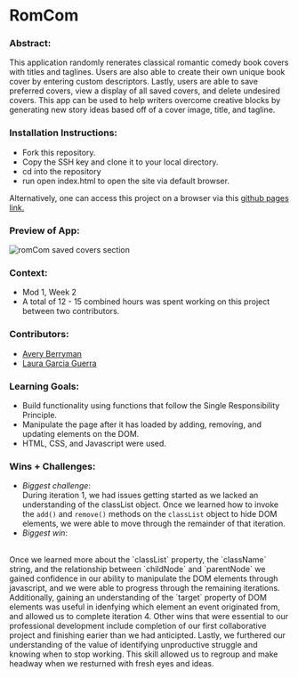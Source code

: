 
# RomCom  

### Abstract:
This application randomly renerates classical romantic comedy book covers with titles and taglines. Users are also able to create their own unique book cover by entering custom descriptors. Lastly, users are able to save preferred covers, view a display of all saved covers, and delete undesired covers. This app can be used to help writers overcome creative blocks by generating new story ideas based off of a cover image, title, and tagline.

[//]: <> (Briefly describe what you built and its features. What problem is the app solving? How does this application solve that problem?)

### Installation Instructions:
- Fork this repository. 
- Copy the SSH key and clone it to your local directory. 
- cd into the repository
- run open index.html to open the site via default browser. 

Alternatively, one can access this project on a browser via this [github pages link.](https://lauraguerra1.github.io/romcom-paired-project/) 

[//]: <> (What steps does a person have to take to get your app cloned down and running?)

### Preview of App:
![romCom saved covers section](https://user-images.githubusercontent.com/121131581/229174425-0bdec3fe-1d10-4e16-b5f2-b01105786fbf.png)

[//]: <> (Provide ONE gif or screenshot of your application - choose the "coolest" piece of functionality to show off.)

### Context:
- Mod 1, Week 2
- A total of 12 - 15 combined hours was spent working on this project between two contributors. 

[//]: <> (Give some context for the project here. How long did you have to work on it? How far into the Turing program are you?)

### Contributors:
- [Avery Berryman](https://github.com/Averyberryman)
- [Laura Garcia Guerra](https://github.com/lauraguerra1)

[//]: <> (Who worked on this application? Link to their GitHubs.)

### Learning Goals:
- Build functionality using functions that follow the Single Responsibility Principle. 
- Manipulate the page after it has loaded by adding, removing, and updating elements on the DOM. 
- HTML, CSS, and Javascript were used. 

[//]: <> (What were the learning goals of this project? What tech did you work with?)

### Wins + Challenges:
- *Biggest challenge*: <br>
During iteration 1, we had issues getting started as we lacked an understanding of the classList object. Once we learned how to invoke the `add()` and `remove()` methods on the `classList` object to hide DOM elements, we were able to move through the remainder of that iteration. 
- *Biggest win*: 
<br>
Once we learned more about the `classList` property, the `className` string, and the relationship between `childNode` and `parentNode` we gained confidence in our ability to manipulate the DOM elements through javascript, and we were able to progress through the remaining iterations. Additionally, gaining an understanding of the `target` property of DOM elements was useful in idenfying which element an event originated from, and allowed us to complete iteration 4. Other wins that were essential to our professional development include completion of our first collaborative project and finishing earier than we had anticipted. Lastly, we furthered our understanding of the value of identifying unproductive struggle and knowing when to stop working. This skill allowed us to regroup and make headway when we resturned with fresh eyes and ideas. 

[//]: <> (What are 2-3 wins you have from this project? What were some challenges you faced - and how did you get over them?)

